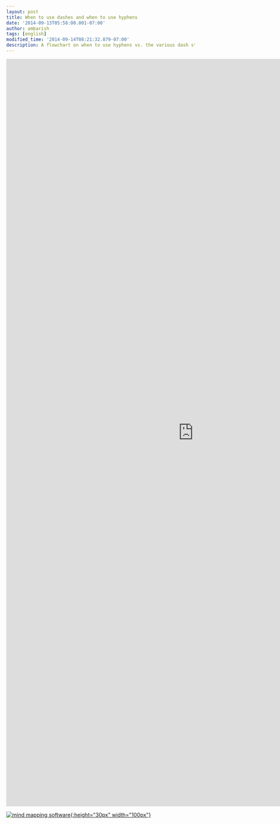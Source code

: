 ```yaml
---
layout: post
title: When to use dashes and when to use hyphens
date: '2014-09-13T05:58:00.001-07:00'
author: ambarish
tags: [english]
modified_time: '2014-09-14T08:21:32.879-07:00'
description: A flowchart on when to use hyphens vs. the various dash styles in English punctuation.
---
```


<iframe allowfullscreen frameborder="0" style="width:1000px; height:2000px" src="https://www.lucidchart.com/documents/embeddedchart/8086111b-62ab-4d9c-afbd-48e33f231bcf"></iframe>

[![mind mapping software](https://www.lucidchart.com/img/diagrams-lucidchart.png){:height="30px" width="100px"}](https://www.lucidchart.com/pages/examples/mind_mapping_software)
